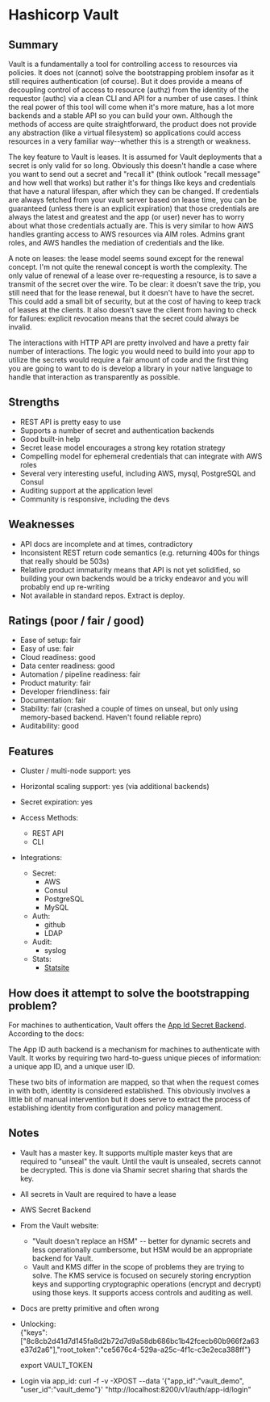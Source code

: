 # Hashicorp Vault

## Summary
Vault is a fundamentally a tool for controlling access to resources via policies. It does not (cannot) solve the bootstrapping problem insofar as it still requires authentication (of course). But it does provide a means of decoupling control of access to resource (authz) from the identity of the requestor (authc) via a clean CLI and API for a number of use cases. I think the real power of this tool will come when it's more mature, has a lot more backends and a stable API so you can build your own. Although the methods of access are quite straightforward, the product does not provide any abstraction (like a virtual filesystem) so applications could access resources in a very familiar way--whether this is a strength or weakness.

The key feature to Vault is leases. It is assumed for Vault deployments that a secret is only valid for so long. Obviously this doesn't handle a case where you want to send out a secret and "recall it" (think outlook "recall message" and how well that works) but rather it's for things like keys and credentials that have a natural lifespan, after which they can be changed. If credentials are always fetched from your vault server based on lease time, you can be guaranteed (unless there is an explicit expiration) that those credentials are always the latest and greatest and the app (or user) never has to worry about what those credentials actually are. This is very similar to how AWS handles granting access to AWS resources via AIM roles. Admins grant roles, and AWS handles the mediation of credentials and the like.

A note on leases: the lease model seems sound except for the renewal concept. I'm not quite the renewal concept is worth the complexity. The only value of renewal of a lease over re-requesting a resource, is to save a transmit of the secret over the wire. To be clear: it doesn't save the trip, you still need that for the lease renewal, but it doesn't have to have the secret. This could add a small bit of security, but at the cost of having to keep track of leases at the clients. It also doesn't save the client from having to check for failures: explicit revocation means that the secret could always be invalid.

The interactions with HTTP API are pretty involved and have a pretty fair number of interactions. The logic you would need to build into your app to utilize the secrets would require a fair amount of code and the first thing you are going to want to do is develop a library in your native language to handle that interaction as transparently as possible.

## Strengths
- REST API is pretty easy to use
- Supports a number of secret and authentication backends
- Good built-in help
- Secret lease model encourages a strong key rotation strategy
- Compelling model for ephemeral credentials that can integrate with AWS roles
- Several very interesting useful, including AWS, mysql, PostgreSQL and Consul
- Auditing support at the application level
- Community is responsive, including the devs

## Weaknesses
- API docs are incomplete and at times, contradictory
- Inconsistent REST return code semantics (e.g. returning 400s for things that really should be 503s)
- Relative product immaturity means that API is not yet solidified, so building your own backends would be a tricky endeavor and you will probably end up re-writing
- Not available in standard repos. Extract is deploy.


## Ratings (poor / fair / good)
- Ease of setup: fair
- Easy of use: fair
- Cloud readiness: good
- Data center readiness: good
- Automation / pipeline readiness: fair
- Product maturity: fair
- Developer friendliness: fair
- Documentation: fair
- Stability: fair (crashed a couple of times on unseal, but only using memory-based backend. Haven't found reliable repro)
- Auditability: good

## Features
- Cluster / multi-node support: yes
- Horizontal scaling support: yes (via additional backends)
- Secret expiration: yes

- Access Methods:
  - REST API
  - CLI
- Integrations:
  - Secret:
    - AWS
    - Consul
    - PostgreSQL
    - MySQL
  - Auth:
    - github
    - LDAP
  - Audit:
    - syslog
  - Stats:
    - [Statsite](https://github.com/armon/statsite)

## How does it attempt to solve the bootstrapping problem?
For machines to authentication, Vault offers the [App Id Secret Backend](https://www.vaultproject.io/docs/auth/app-id.html). According to the docs:

  The App ID auth backend is a mechanism for machines to authenticate with Vault. It works by requiring two hard-to-guess unique pieces of information: a unique app ID, and a unique user ID.

These two bits of information are mapped, so that when the request comes in with both, identity is considered established. This obviously involves a little bit of manual intervention but it does serve to extract the process of establishing identity from configuration and policy management.

## Notes
- Vault has a master key. It supports multiple master keys that are required to "unseal" the vault. Until the vault is unsealed, secrets cannot be decrypted. This is done via Shamir secret sharing that shards the key.
- All secrets in Vault are required to have a lease
- AWS Secret Backend
- From the Vault website:
  - "Vault doesn't replace an HSM" -- better for dynamic secrets and less operationally cumbersome, but HSM would be an appropriate backend for Vault.
  - Vault and KMS differ in the scope of problems they are trying to solve. The KMS service is focused on securely storing encryption keys and supporting cryptographic operations (encrypt and decrypt) using those keys. It supports access controls and auditing as well.
- Docs are pretty primitive and often wrong
- Unlocking:  
  {"keys":["8c8cb2d41d7d145fa8d2b72d7d9a58db686bc1b42fcecb60b966f2a63e37d2a6"],"root_token":"ce5676c4-529a-a25c-4f1c-c3e2eca388ff"}

  export VAULT_TOKEN

- Login via app_id:
  curl -f -v -XPOST --data '{"app_id":"vault_demo", "user_id":"vault_demo"}' "http://localhost:8200/v1/auth/app-id/login"
